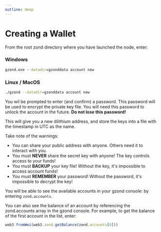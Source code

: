 ```yaml
---
outline: deep
---
```


# Creating a Wallet

From the root zond directory where you have launched the node, enter:

### Windows

```cmd
gzond.exe --datadir=gzonddata account new
```

### Linux / MacOS

```bash
./gzond --datadir=gzonddata account new
```

You wil be prompted to enter (and confirm) a password. This password will be used to encrypt the private key file. You will need this password to unlock the account in the future.  **Do not lose this password!**

This will give you a new dilithium address, and store the keys into a file with the timestamp in UTC as the name.

Take note of the warnings:

- You can share your public address with anyone. Others need it to interact with you.
- You must **NEVER** share the secret key with anyone! The key controls access to your funds!
- You must **BACKUP** your key file! Without the key, it's impossible to access account funds!
- You must **REMEMBER** your password! Without the password, it's impossible to decrypt the key!

You will be able to see the available accounts in your gzond console: by entering `zond.accounts`.

You can also see the balance of an account by referencing the zond.accounts array in the gzond console. For example, to get the balance of the first account in the list, enter:

```js
web3.fromWei(web3.zond.getBalance(zond.accounts[0]))
```
